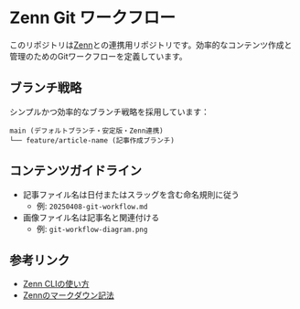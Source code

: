 # Zenn Git ワークフロー

このリポジトリは[Zenn](https://zenn.dev)との連携用リポジトリです。効率的なコンテンツ作成と管理のためのGitワークフローを定義しています。

## ブランチ戦略

シンプルかつ効率的なブランチ戦略を採用しています：

```
main (デフォルトブランチ・安定版・Zenn連携)
└── feature/article-name (記事作成ブランチ)
```

## コンテンツガイドライン 

- 記事ファイル名は日付またはスラッグを含む命名規則に従う
  - 例: `20250408-git-workflow.md`
- 画像ファイル名は記事名と関連付ける
  - 例: `git-workflow-diagram.png`


## 参考リンク

- [Zenn CLIの使い方](https://zenn.dev/zenn/articles/zenn-cli-guide)
- [Zennのマークダウン記法](https://zenn.dev/zenn/articles/markdown-guide)
